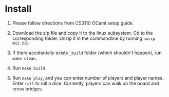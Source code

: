 # Install

1. Please follow directions from CS3110 OCaml setup guide.

2. Download the zip file and copy it to the linux subsystem. Cd to the corresponding folder. Unzip it in the commandline by running `unzip ms2.zip`

3. If there accidentally exists `_build` folder (which shouldn't happen), run `make clean`.

4. Run `make build`

5. Run `make play`, and you can enter number of players and player names. Enter `roll` to roll a dice. Currently, players can walk on the board and cross bridges.
